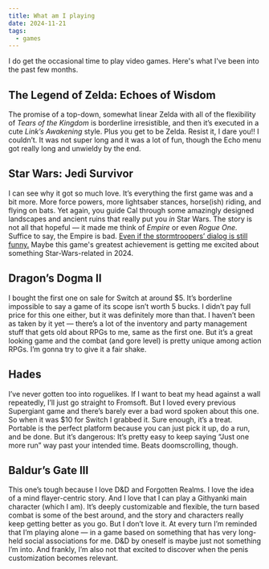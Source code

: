 ```yaml
---
title: What am I playing
date: 2024-11-21
tags:
  - games
---
```


I do get the occasional time to play video games. Here's what I've been into the past few months.

## The Legend of Zelda: Echoes of Wisdom
The promise of a top-down, somewhat linear Zelda with all of the flexibility of *Tears of the Kingdom* is borderline irresistible, and then it’s executed in a cute *Link’s Awakening* style. Plus you get to be Zelda. Resist it, I dare you!! I couldn’t. It was not super long and it was a lot of fun, though the Echo menu got really long and unwieldy by the end.

## Star Wars: Jedi Survivor
I can see why it got so much love. It’s everything the first game was and a bit more. More force powers, more lightsaber stances, horse(ish) riding, and flying on bats. Yet again, you guide Cal through some amazingly designed landscapes and ancient ruins that really put you *in* Star Wars. The story is not all that hopeful — it made me think of *Empire* or even *Rogue One.* Suffice to say, the Empire is bad. [Even if the stormtroopers’ dialog is still funny.](https://www.youtube.com/watch?v=_qp77W97Jb0) Maybe this game's greatest achievement is getting me excited about something Star-Wars-related in 2024.

## Dragon’s Dogma II
I bought the first one on sale for Switch at around $5. It’s borderline impossible to say a game of its scope isn’t worth 5 bucks. I didn’t pay full price for this one either, but it was definitely more than that. I haven’t been as taken by it yet — there’s a lot of the inventory and party management stuff that gets old about RPGs to me, same as the first one. But it’s a great looking game and the combat (and gore level) is pretty unique among action RPGs. I’m gonna try to give it a fair shake.

## Hades
I’ve never gotten too into roguelikes. If I want to beat my head against a wall repeatedly, I’ll just go straight to Fromsoft. But I loved every previous Supergiant game and there’s barely ever a bad word spoken about this one. So when it was $10 for Switch I grabbed it. Sure enough, it’s a treat. Portable is the perfect platform because you can just pick it up, do a run, and be done. But it’s dangerous: It’s pretty easy to keep saying “Just one more run” way past your intended time. Beats doomscrolling, though.

## Baldur’s Gate III
This one’s tough because I love D&D and Forgotten Realms. I love the idea of a mind flayer-centric story. And I love that I can play a Githyanki main character (which I am). It’s deeply customizable and flexible, the turn based combat is some of the best around, and the story and characters really keep getting better as you go. But I don’t love it. At every turn I’m reminded that I’m playing alone — in a game based on something that has very long-held social associations for me. D&D by oneself is maybe just not something I’m into. And frankly, I’m also not that excited to discover when the penis customization becomes relevant. 
